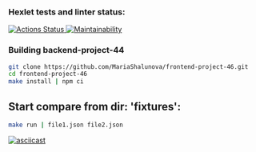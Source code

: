 ### Hexlet tests and linter status:

[![Actions Status](https://github.com/MariaShalunova/frontend-project-46/actions/workflows/hexlet-check.yml/badge.svg) ](https://github.com/MariaShalunova/frontend-project-46/actions)
[![Maintainability](https://api.codeclimate.com/v1/badges/21799b9b91a51650a367/maintainability)](https://codeclimate.com/github/MariaShalunova/frontend-project-46/maintainability)

### Building backend-project-44

```sh
git clone https://github.com/MariaShalunova/frontend-project-46.git
cd frontend-project-46
make install | npm ci
```

## Start compare from dir: '__fixtures__':

```sh
make run | file1.json file2.json
```

[![asciicast](https://asciinema.org/a/xQrMrrDJuDHNnv78gFYoU8RAJ.svg)](https://asciinema.org/a/xQrMrrDJuDHNnv78gFYoU8RAJ)